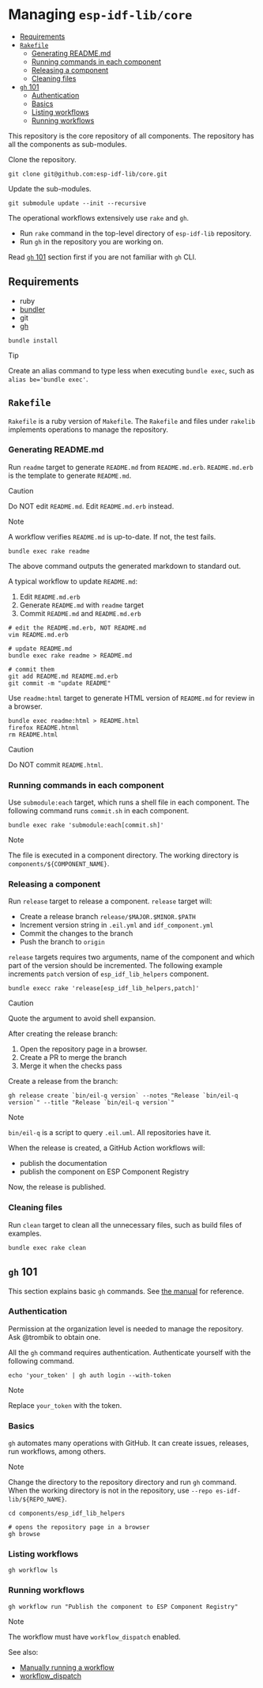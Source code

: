 # Managing `esp-idf-lib/core`

<!-- vim-markdown-toc GFM -->

* [Requirements](#requirements)
* [`Rakefile`](#rakefile)
    * [Generating README.md](#generating-readmemd)
    * [Running commands in each component](#running-commands-in-each-component)
    * [Releasing a component](#releasing-a-component)
    * [Cleaning files](#cleaning-files)
* [`gh` 101](#gh-101)
    * [Authentication](#authentication)
    * [Basics](#basics)
    * [Listing workflows](#listing-workflows)
    * [Running workflows](#running-workflows)

<!-- vim-markdown-toc -->

This repository is the core repository of all components. The repository has
all the components as sub-modules.

Clone the repository.

```console
git clone git@github.com:esp-idf-lib/core.git
```

Update the sub-modules.

```console
git submodule update --init --recursive
```

The operational workflows extensively use `rake` and `gh`.

* Run `rake` command in the top-level directory of `esp-idf-lib` repository.
* Run `gh` in the repository you are working on.

Read [`gh` 101](#gh-101) section first if you are not familiar with `gh` CLI.

## Requirements

* ruby
* [bundler](https://bundler.io/)
* git
* [gh](https://cli.github.com/)

```console
bundle install
```

> [!TIP]
> Create an alias command to type less when executing `bundle exec`, such as
> `alias be='bundle exec'`.

## `Rakefile`

`Rakefile` is a ruby version of `Makefile`. The `Rakefile` and files under
`rakelib` implements operations to manage the repository.

### Generating README.md

Run `readme` target to generate `README.md` from `README.md.erb`.
`README.md.erb` is the template to generate `README.md`.

> [!CAUTION]
> Do NOT edit `README.md`. Edit `README.md.erb` instead.

> [!NOTE]
> A workflow verifies `README.md` is up-to-date. If not, the test fails.

```console
bundle exec rake readme
```

The above command outputs the generated markdown to standard out.

A typical workflow to update `README.md`:

1. Edit `README.md.erb`
1. Generate `README.md` with `readme` target
1. Commit `README.md` and `README.md.erb`

```console
# edit the README.md.erb, NOT README.md
vim README.md.erb

# update README.md
bundle exec rake readme > README.md

# commit them
git add README.md README.md.erb
git commit -m "update README"
```

Use `readme:html` target to generate HTML version of `README.md` for review in
a browser.

```console
bundle exec readme:html > README.html
firefox README.htnml
rm README.html
```

> [!CAUTION]
> Do NOT commit `README.html`.

### Running commands in each component

Use `submodule:each` target, which runs a shell file in each component. The
following command runs `commit.sh` in each component.

```console
bundle exec rake 'submodule:each[commit.sh]'
```

> [!NOTE]
> The file is executed in a component directory. The working directory is
> `components/${COMPONENT_NAME}`.

### Releasing a component

Run `release` target to release a component. `release` target will:

* Create a release branch `release/$MAJOR.$MINOR.$PATH`
* Increment version string in `.eil.yml` and `idf_component.yml`
* Commit the changes to the branch
* Push the branch to `origin`

`release` targets requires two arguments, name of the component and which part
of the version should be incremented. The following example increments `patch`
version of `esp_idf_lib_helpers` component.

```console
bundle execc rake 'release[esp_idf_lib_helpers,patch]'
```

> [!CAUTION]
> Quote the argument to avoid shell expansion.

After creating the release branch:

1. Open the repository page in a browser.
2. Create a PR to merge the branch
3. Merge it when the checks pass

Create a release from the branch:

```console
gh release create `bin/eil-q version` --notes "Release `bin/eil-q version`" --title "Release `bin/eil-q version`"
```

> [!NOTE]
> `bin/eil-q` is a script to query `.eil.uml`. All repositories have it.

When the release is created, a GitHub Action workflows will:

* publish the documentation
* publish the component on ESP Component Registry

Now, the release is published.

### Cleaning files

Run `clean` target to clean all the unnecessary files, such as build files of
examples.

```console
bundle exec rake clean
```

## `gh` 101

This section explains basic `gh` commands. See
[the manual](https://cli.github.com/manual/gh) for reference.

### Authentication

Permission at the organization level is needed to manage the repository.
Ask @trombik to obtain one.

All the `gh` command requires authentication. Authenticate yourself with the
following command.

```console
echo 'your_token' | gh auth login --with-token
```

> [!NOTE]
> Replace `your_token` with the token.

### Basics

`gh` automates many operations with GitHub. It can create issues, releases,
run workflows, among others.

> [!NOTE]
> Change the directory to the repository directory and run `gh` command.
> When the working directory is not in the repository, use `--repo es-idf-lib/${REPO_NAME}`.

```console
cd components/esp_idf_lib_helpers

# opens the repository page in a browser
gh browse
```

### Listing workflows

```console
gh workflow ls
```

### Running workflows

```console
gh workflow run "Publish the component to ESP Component Registry"
```

> [!NOTE]
> The workflow must have `workflow_dispatch` enabled.

See also:

* [Manually running a workflow](https://docs.github.com/en/actions/how-tos/manage-workflow-runs/manually-run-a-workflow)
* [workflow_dispatch](https://docs.github.com/en/actions/reference/workflows-and-actions/events-that-trigger-workflows#workflow_dispatch)
